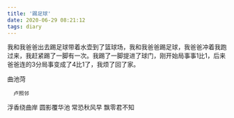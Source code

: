 ```yaml
---
title: '踢足球'
date: 2020-06-29 08:21:12
tags: diary
---
```

我和我爸爸出去踢足球带着水壶到了篮球场，我和我爸爸踢足球，我爸爸冲着我跑过来，我赶紧踢了一脚有一次。我踢了一脚提进了球门，刚开始局事事1比1，后来爸爸连的3分局事变成了4比1了，我烦了回了家。



曲池菏

      卢照邻

浮香绕曲岸
圆影覆华池
常恐秋风早
飘零君不知
